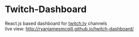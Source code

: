 # Twitch-Dashboard
React.js based dashboard for <a href="https://www.twitch.tv/" target='_blank'>twitch.tv</a> channels
<br>
live view: <a href="http://ryanjamesmcgill.github.io/twitch-dashboard/#" target='_blank'>http://ryanjamesmcgill.github.io/twitch-dashboard/ </a>
